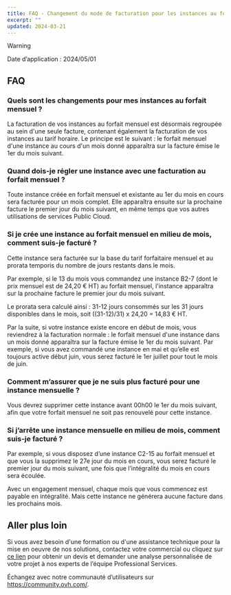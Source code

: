 ```yaml
---
title: FAQ - Changement du mode de facturation pour les instances au forfait mensuel
excerpt: ""
updated: 2024-03-21
---
```


> [!warning]
>
> Date d’application : 2024/05/01

## FAQ

### Quels sont les changements pour mes instances au forfait mensuel ?

La facturation de vos instances au forfait mensuel est désormais regroupée au sein d'une seule facture, contenant également la facturation de vos instances au tarif horaire. Le principe est le suivant : le forfait mensuel d'une instance au cours d'un mois donné apparaîtra sur la facture émise le 1er du mois suivant.

### Quand dois-je régler une instance avec une facturation au forfait mensuel ?

Toute instance créée en forfait mensuel et existante au 1er du mois en cours sera facturée pour un mois complet. Elle apparaîtra ensuite sur la prochaine facture le premier jour du mois suivant, en même temps que vos autres utilisations de services Public Cloud.

### Si je crée une instance au forfait mensuel en milieu de mois, comment suis-je facturé ?

Cette instance sera facturée sur la base du tarif forfaitaire mensuel et au prorata temporis du nombre de jours restants dans le mois.

Par exemple, si le 13 du mois vous commandez une instance B2-7 (dont le prix mensuel est de 24,20 € HT) au forfait mensuel, l'instance apparaîtra sur la prochaine facture le premier jour du mois suivant.

Le prorata sera calculé ainsi : 31-12 jours consommés sur les 31 jours disponibles dans le mois, soit ((31-12)/31) x 24,20 = 14,83 € HT.

Par la suite, si votre instance existe encore en début de mois, vous reviendrez à la facturation normale : le forfait mensuel d'une instance dans un mois donné apparaîtra sur la facture émise le 1er du mois suivant. Par exemple, si vous avez commandé une instance en mai et qu’elle est toujours active début juin, vous serez facturé le 1er juillet pour tout le mois de juin.

### Comment m’assurer que je ne suis plus facturé pour une instance mensuelle ?

Vous devrez supprimer cette instance avant 00h00 le 1er du mois suivant, afin que votre forfait mensuel ne soit pas renouvelé pour cette instance.

### Si j’arrête une instance mensuelle en milieu de mois, comment suis-je facturé ?

Par exemple, si vous disposez d’une instance C2-15 au forfait mensuel et que vous la supprimez le 27e jour du mois en cours, vous serez facturé le premier jour du mois suivant, une fois que l’intégralité du mois en cours sera écoulée.

Avec un engagement mensuel, chaque mois que vous commencez est payable en intégralité. Mais cette instance ne générera aucune facture dans les prochains mois.

## Aller plus loin <a name="go-further"></a>

Si vous avez besoin d'une formation ou d'une assistance technique pour la mise en oeuvre de nos solutions, contactez votre commercial ou cliquez sur [ce lien](/links/professional-services) pour obtenir un devis et demander une analyse personnalisée de votre projet à nos experts de l’équipe Professional Services.

Échangez avec notre communauté d’utilisateurs sur <https://community.ovh.com/>.
